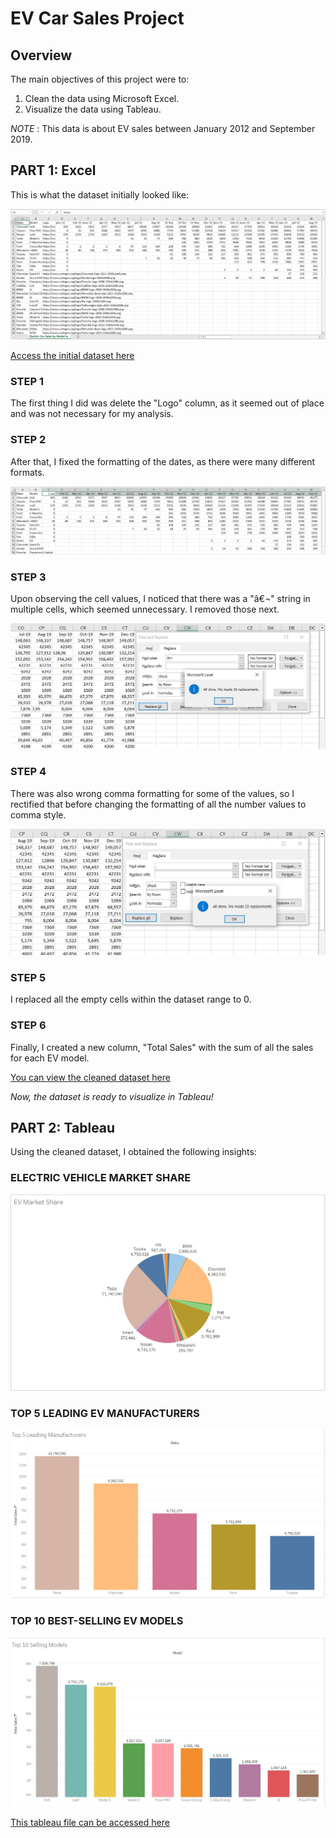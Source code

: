 # EV Car Sales Project

## Overview
The main objectives of this project were to:

1. Clean the data using Microsoft Excel.
2. Visualize the data using Tableau.

*NOTE* : This data is about EV sales between January 2012 and September 2019.


## PART 1: Excel

This is what the dataset initially looked like:

![Image Not Available!](https://github.com/shounjacob/EV_Car_Sales/blob/main/Screenshots/1.JPG)

[Access the initial dataset here](https://github.com/shounjacob/EV_Car_Sales/blob/main/Electric%20Car%20Sales%20by%20Model%20in%20USA%20(INITIAL).csv) 

### **STEP 1**
The first thing I did was delete the "Logo" column, as it seemed out of place and was not necessary for my analysis.



### **STEP 2**
After that, I fixed the formatting of the dates, as there were many different formats.

![Image Not Available!](https://github.com/shounjacob/EV_Car_Sales/blob/main/Screenshots/2.%20date%20change.JPG)




### **STEP 3**
Upon observing the cell values, I noticed that there was a "â€¬" string in multiple cells, which seemed unnecessary. I removed those next.

![Image Not Available!](https://github.com/shounjacob/EV_Car_Sales/blob/main/Screenshots/3.%20replace%20weird%20text.JPG)



### **STEP 4**
There was also wrong comma formatting for some of the values, so I rectified that before changing the formatting of all the number values to comma style.

![Image Not Available!](https://github.com/shounjacob/EV_Car_Sales/blob/main/Screenshots/4.%20replace%20commas.JPG)



### **STEP 5**
I replaced all the empty cells within the dataset range to 0.



### **STEP 6**
Finally, I created a new column, "Total Sales" with the sum of all the sales for each EV model. 

[You can view the cleaned dataset here](https://github.com/shounjacob/EV_Car_Sales/blob/main/Electric%20Car%20Sales%20by%20Model%20in%20USA.csv)

*Now, the dataset is ready to visualize in Tableau!*








## PART 2: Tableau

Using the cleaned dataset, I obtained the following insights:

### ELECTRIC VEHICLE MARKET SHARE
![Image Not Available!](https://github.com/shounjacob/EV_Car_Sales/blob/main/Screenshots/TAB%201.JPG)

### TOP 5 LEADING EV MANUFACTURERS
![Image Not Available!](https://github.com/shounjacob/EV_Car_Sales/blob/main/Screenshots/TAB%202.JPG)

### TOP 10 BEST-SELLING EV MODELS
![Image Not Available!](https://github.com/shounjacob/EV_Car_Sales/blob/main/Screenshots/TAB%203.JPG)


[This tableau file can be accessed here](https://public.tableau.com/app/profile/shounjacob1204/viz/EVCarSales_16896319792250/MyStory)
